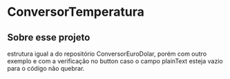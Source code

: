 # ConversorTemperatura

## Sobre esse projeto

estrutura igual a do repositório ConversorEuroDolar, porém com outro exemplo e com a verificação no button caso o campo plainText esteja vazio para o código não quebrar.
